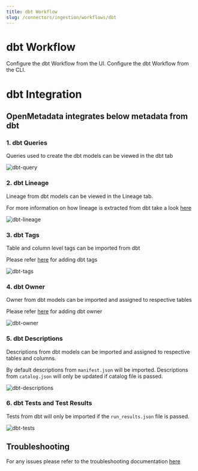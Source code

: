 ```yaml
---
title: dbt Workflow
slug: /connectors/ingestion/workflows/dbt
---
```


# dbt Workflow

<InlineCalloutContainer>
  <InlineCallout
    color="violet-70"
    icon="celebration"
    bold="dbt Workflow from UI"
    href="/connectors/ingestion/workflows/dbt/ingest-dbt-ui"
  >
    Configure the dbt Workflow from the UI.
  </InlineCallout>
  <InlineCallout
    color="violet-70"
    icon="celebration"
    bold="dbt Workflow from CLI"
    href="/connectors/ingestion/workflows/dbt/ingest-dbt-cli"
  >
    Configure the dbt Workflow from the CLI.
  </InlineCallout>
</InlineCalloutContainer>


# dbt Integration
## OpenMetadata integrates below metadata from dbt

### 1. dbt Queries
Queries used to create the dbt models can be viewed in the dbt tab

<Image src="/images/openmetadata/ingestion/workflows/dbt/dbt-features/dbt-query.png" alt="dbt-query" caption="dbt Query"/>

### 2. dbt Lineage
Lineage from dbt models can be viewed in the Lineage tab.

For more information on how lineage is extracted from dbt take a look [here](/connectors/ingestion/workflows/dbt/ingest-dbt-lineage)

<Image src="/images/openmetadata/ingestion/workflows/dbt/dbt-features/dbt-lineage.png" alt="dbt-lineage" caption="dbt Lineage"/>

### 3. dbt Tags
Table and column level tags can be imported from dbt

Please refer [here](/connectors/ingestion/workflows/dbt/ingest-dbt-tags) for adding dbt tags

<Image src="/images/openmetadata/ingestion/workflows/dbt/dbt-features/dbt-tags.png" alt="dbt-tags" caption="dbt Tags"/>

### 4. dbt Owner
Owner from dbt models can be imported and assigned to respective tables

Please refer [here](/connectors/ingestion/workflows/dbt/ingest-dbt-owner) for adding dbt owner

<Image src="/images/openmetadata/ingestion/workflows/dbt/dbt-features/dbt-owner.png" alt="dbt-owner" caption="dbt Owner"/>

### 5. dbt Descriptions
Descriptions from dbt models can be imported and assigned to respective tables and columns.

By default descriptions from `manifest.json` will be imported. Descriptions from `catalog.json` will only be updated if catalog file is passed.

<Image src="/images/openmetadata/ingestion/workflows/dbt/dbt-features/dbt-descriptions.png" alt="dbt-descriptions" caption="dbt Descriptions"/>

### 6. dbt Tests and Test Results
Tests from dbt will only be imported if the `run_results.json` file is passed.

<Image src="/images/openmetadata/ingestion/workflows/dbt/dbt-features/dbt-tests.png" alt="dbt-tests" caption="dbt Tests"/>

## Troubleshooting

For any issues please refer to the troubleshooting documentation [here](/connectors/ingestion/workflows/dbt/dbt-troubleshooting)